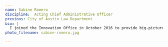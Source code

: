 ```yaml
---
name: Sabine Romero
discipline:  Acting Chief Administrative Officer
previous: City of Austin Law Department
bio: |
  I joined the Innovation Office in October 2016 to provide big-picture project implementation, and contribute to thought leadership on innovation management.  My background includes twenty years in public service supporting government accountability, transparency, and civic involvement.
photo_filename: sabine-romero.jpg

---
```

